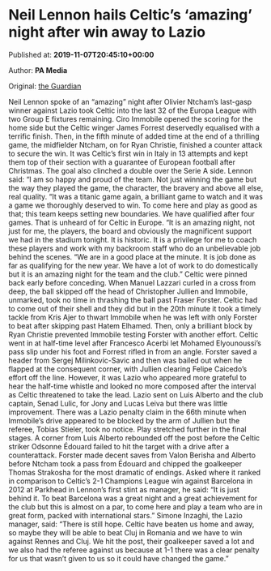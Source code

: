 
# Neil Lennon hails Celtic’s ‘amazing’ night after win away to Lazio

Published at: **2019-11-07T20:45:10+00:00**

Author: **PA Media**

Original: [the Guardian](https://www.theguardian.com/football/2019/nov/07/lazio-celtic-europa-league-match-report)

Neil Lennon spoke of an “amazing” night after Olivier Ntcham’s last-gasp winner against Lazio took Celtic into the last 32 of the Europa League with two Group E fixtures remaining.
Ciro Immobile opened the scoring for the home side but the Celtic winger James Forrest deservedly equalised with a terrific finish. Then, in the fifth minute of added time at the end of a thrilling game, the midfielder Ntcham, on for Ryan Christie, finished a counter attack to secure the win.
It was Celtic’s first win in Italy in 13 attempts and kept them top of their section with a guarantee of European football after Christmas. The goal also clinched a double over the Serie A side.
Lennon said: “I am so happy and proud of the team. Not just winning the game but the way they played the game, the character, the bravery and above all else, real quality.
“It was a titanic game again, a brilliant game to watch and it was a game we thoroughly deserved to win. To come here and play as good as that; this team keeps setting new boundaries. We have qualified after four games. That is unheard of for Celtic in Europe.
“It is an amazing night, not just for me, the players, the board and obviously the magnificent support we had in the stadium tonight. It is historic. It is a privilege for me to coach these players and work with my backroom staff who do an unbelievable job behind the scenes.
“We are in a good place at the minute. It is job done as far as qualifying for the new year. We have a lot of work to do domestically but it is an amazing night for the team and the club.”
Celtic were pinned back early before conceding. When Manuel Lazzari curled in a cross from deep, the ball skipped off the head of Christopher Jullien and Immobile, unmarked, took no time in thrashing the ball past Fraser Forster.
Celtic had to come out of their shell and they did but in the 20th minute it took a timely tackle from Kris Ajer to thwart Immobile when he was left with only Forster to beat after skipping past Hatem Elhamed. Then, only a brilliant block by Ryan Christie prevented Immobile testing Forster with another effort.
Celtic went in at half-time level after Francesco Acerbi let Mohamed Elyounoussi’s pass slip under his foot and Forrest rifled in from an angle.
Forster saved a header from Sergej Milinkovic-Savic and then was bailed out when he flapped at the consequent corner, with Jullien clearing Felipe Caicedo’s effort off the line.
However, it was Lazio who appeared more grateful to hear the half-time whistle and looked no more composed after the interval as Celtic threatened to take the lead. Lazio sent on Luis Alberto and the club captain, Senad Lulic, for Jony and Lucas Leiva but there was little improvement.
There was a Lazio penalty claim in the 66th minute when Immobile’s drive appeared to be blocked by the arm of Jullien but the referee, Tobias Stieler, took no notice.
Play stretched further in the final stages. A corner from Luis Alberto rebounded off the post before the Celtic striker Odsonne Édouard failed to hit the target with a drive after a counterattack. Forster made decent saves from Valon Berisha and Alberto before Ntcham took a pass from Édouard and chipped the goalkeeper Thomas Strakosha for the most dramatic of endings.
Asked where it ranked in comparison to Celtic’s 2-1 Champions League win against Barcelona in 2012 at Parkhead in Lennon’s first stint as manager, he said: “It is just behind it. To beat Barcelona was a great night and a great achievement for the club but this is almost on a par, to come here and play a team who are in great form, packed with international stars.”
Simone Inzaghi, the Lazio manager, said: “There is still hope. Celtic have beaten us home and away, so maybe they will be able to beat Cluj in Romania and we have to win against Rennes and Cluj. We hit the post, their goalkeeper saved a lot and we also had the referee against us because at 1-1 there was a clear penalty for us that wasn’t given to us so it could have changed the game.”
